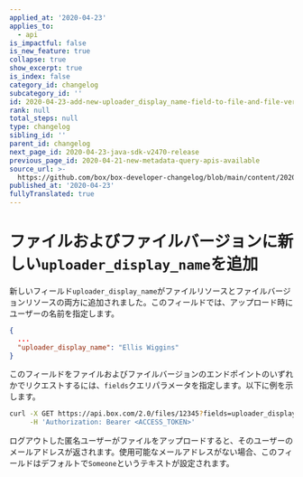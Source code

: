 ```yaml
---
applied_at: '2020-04-23'
applies_to:
  - api
is_impactful: false
is_new_feature: true
collapse: true
show_excerpt: true
is_index: false
category_id: changelog
subcategory_id: ''
id: 2020-04-23-add-new-uploader_display_name-field-to-file-and-file-versions
rank: null
total_steps: null
type: changelog
sibling_id: ''
parent_id: changelog
next_page_id: 2020-04-23-java-sdk-v2470-release
previous_page_id: 2020-04-21-new-metadata-query-apis-available
source_url: >-
  https://github.com/box/box-developer-changelog/blob/main/content/2020/04-23-add-new-uploader_display_name-field-to-file-and-file-versions.md
published_at: '2020-04-23'
fullyTranslated: true
---
```

# ファイルおよびファイルバージョンに新しい`uploader_display_name`を追加

新しいフィールド`uploader_display_name`がファイルリソースとファイルバージョンリソースの両方に追加されました。このフィールドでは、アップロード時にユーザーの名前を指定します。

<!-- more -->

```json
{
  ...
  "uploader_display_name": "Ellis Wiggins"
}
```

このフィールドをファイルおよびファイルバージョンのエンドポイントのいずれかでリクエストするには、`fields`クエリパラメータを指定します。以下に例を示します。

```bash
curl -X GET https://api.box.com/2.0/files/12345?fields=uploader_display_name \
     -H 'Authorization: Bearer <ACCESS_TOKEN>'
```

ログアウトした匿名ユーザーがファイルをアップロードすると、そのユーザーのメールアドレスが返されます。使用可能なメールアドレスがない場合、このフィールドはデフォルトで`Someone`というテキストが設定されます。
